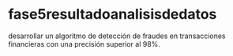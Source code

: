 # fase5resultadoanalisisdedatos
desarrollar un algoritmo de detección de fraudes en transacciones financieras con una precisión superior al 98%.
